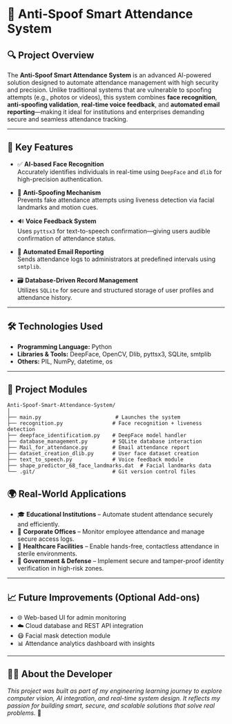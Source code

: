 # 🚀 Anti-Spoof Smart Attendance System

## 🔍 Project Overview

The **Anti-Spoof Smart Attendance System** is an advanced AI-powered solution designed to automate attendance management with high security and precision. Unlike traditional systems that are vulnerable to spoofing attempts (e.g., photos or videos), this system combines **face recognition**, **anti-spoofing validation**, **real-time voice feedback**, and **automated email reporting**—making it ideal for institutions and enterprises demanding secure and seamless attendance tracking.

---

## 🧠 Key Features

- ✅ **AI-based Face Recognition**  
  Accurately identifies individuals in real-time using `DeepFace` and `dlib` for high-precision authentication.

- 🧪 **Anti-Spoofing Mechanism**  
  Prevents fake attendance attempts using liveness detection via facial landmarks and motion cues.

- 🔊 **Voice Feedback System**  
  Uses `pyttsx3` for text-to-speech confirmation—giving users audible confirmation of attendance status.

- 📧 **Automated Email Reporting**  
  Sends attendance logs to administrators at predefined intervals using `smtplib`.

- 🗃️ **Database-Driven Record Management**  
  Utilizes `SQLite` for secure and structured storage of user profiles and attendance history.

---

## 🛠️ Technologies Used

- **Programming Language:** Python  
- **Libraries & Tools:** DeepFace, OpenCV, Dlib, pyttsx3, SQLite, smtplib  
- **Others:** PIL, NumPy, datetime, os

---

## 📁 Project Modules

```plaintext
Anti-Spoof-Smart-Attendance-System/
│
├── main.py                        # Launches the system
├── recognition.py                # Face recognition + liveness detection
├── deepface_identificatiom.py    # DeepFace model handler
├── database_management.py        # SQLite database interaction
├── Mail_for_attendance.py        # Email attendance report
├── dataset_creation_dlib.py      # User face dataset creation
├── text_to_speech.py             # Voice feedback module
├── shape_predictor_68_face_landmarks.dat  # Facial landmarks data
└── .git/                         # Git version control files
```
## 🌍 Real-World Applications

- 🎓 **Educational Institutions** – Automate student attendance securely and efficiently.
- 🏢 **Corporate Offices** – Monitor employee attendance and manage secure access logs.
- 🏥 **Healthcare Facilities** – Enable hands-free, contactless attendance in sterile environments.
- 🔐 **Government & Defense** – Implement secure and tamper-proof identity verification in high-risk zones.

---

## 📈 Future Improvements (Optional Add-ons)

- 🌐 Web-based UI for admin monitoring
- ☁️ Cloud database and REST API integration
- 😷 Facial mask detection module
- 📊 Attendance analytics dashboard with insights

---

## 🧑‍💻 About the Developer

_This project was built as part of my engineering learning journey to explore computer vision, AI integration, and real-time system design. It reflects my passion for building smart, secure, and scalable solutions that solve real problems._ 🚀
